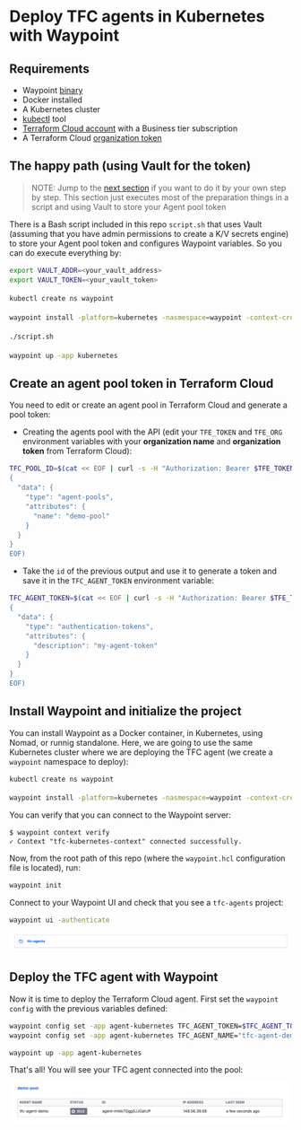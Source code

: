 # Deploy TFC agents in Kubernetes with Waypoint

## Requirements
* Waypoint [binary](https://www.waypointproject.io/downloads)
* Docker installed
* A Kubernetes cluster
* [kubectl]() tool
* [Terraform Cloud account](https://app.terraform.io/app) with a Business tier subscription
* A Terraform Cloud [organization token]()

## The happy path (using Vault for the token)

> NOTE: Jump to the [next section](#create-an-agent-pool-token-in-terraform-cloud) if you want to do it by your own step by step. This section just executes most of the preparation things in a script and using Vault to store your Agent pool token

There is a Bash script included in this repo `script.sh` that uses Vault (assuming that you have admin permissions to create a K/V secrets engine) to store your Agent pool token and configures Waypoint variables. So you can do execute everything by:
```bash
export VAULT_ADDR=<your_vault_address>
export VAULT_TOKEN=<your_vault_token>

kubectl create ns waypoint

waypoint install -platform=kubernetes -nasmespace=waypoint -context-create="waypoint-kubernetes" -accept-tos

./script.sh

waypoint up -app kubernetes
```

## Create an agent pool token in Terraform Cloud

You need to edit or create an agent pool in Terraform Cloud and generate a pool token:

* Creating the agents pool with the API (edit your `TFE_TOKEN` and `TFE_ORG` environment variables with your **organization name** and **organization token** from Terraform Cloud):
```bash
TFC_POOL_ID=$(cat << EOF | curl -s -H "Authorization: Bearer $TFE_TOKEN" -H "Content-Type: application/vnd.api+json" -X POST -d @- https://app.terraform.io/api/v2/organizations/$TFE_ORG/agent-pools | jq -r '.data.id' 
{
  "data": {
    "type": "agent-pools",
    "attributes": {
      "name": "demo-pool"
    }
  }
}
EOF)
```
* Take the `id` of the previous output and use it to generate a token and save it in the `TFC_AGENT_TOKEN` environment variable:
```bash
TFC_AGENT_TOKEN=$(cat << EOF | curl -s -H "Authorization: Bearer $TFE_TOKEN" -H "Content-Type: application/vnd.api+json" -X POST -d @- https://app.terraform.io/api/v2/agent-pools/$TFC_POOL_ID/authentication-tokens | jq -r '.data.attributes.token'
{
  "data": {
    "type": "authentication-tokens",
    "attributes": {
      "description": "my-agent-token"
    }
  }
}
EOF)
```

## Install Waypoint and initialize the project

You can install Waypoint as a Docker container, in Kubernetes, using Nomad, or runnig standalone. Here, we are going to use the same Kubernetes cluster where we are deploying the TFC agent (we create a `waypoint` namespace to deploy):
```bash
kubectl create ns waypoint

waypoint install -platform=kubernetes -nasmespace=waypoint -context-create="tfc-kubernetes-context" -accept-tos
```

You can verify that you can connect to the Waypoint server:
```
$ waypoint context verify
✓ Context "tfc-kubernetes-context" connected successfully.
```

Now, from the root path of this repo (where the `waypoint.hcl` configuration file is located), run:
```bash
waypoint init
```

Connect to your Waypoint UI and check that you see a `tfc-agents` project:

```bash
waypoint ui -authenticate

```

![tfc-agents project](./docs/tfc-agents_project.png)


## Deploy the TFC agent with Waypoint

Now it is time to deploy the Terraform Cloud agent. First set the `waypoint config` with the previous variables defined:

```bash
waypoint config set -app agent-kubernetes TFC_AGENT_TOKEN=$TFC_AGENT_TOKEN
waypoint config set -app agent-kubernetes TFC_AGENT_NAME="tfc-agent-demo"
```


```bash
waypoint up -app agent-kubernetes
```

That's all! You will see your TFC agent connected into the pool:

![tfc-agents deployed](./docs/tfc-agent-deployed.png)

